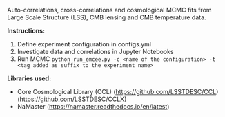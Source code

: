 Auto-correlations, cross-correlations and cosmological MCMC fits from Large Scale Structure (LSS), CMB lensing and CMB temperature data.

**Instructions:**
1. Define experiment configuration in configs.yml
2. Investigate data and correlations in Jupyter Notebooks
3. Run MCMC ```python run_emcee.py -c <name of the configuration> -t <tag added as suffix to the experiment name>```

**Libraries used:**
- Core Cosmological Library (CCL) (https://github.com/LSSTDESC/CCL) (https://github.com/LSSTDESC/CCLX)
- NaMaster (https://namaster.readthedocs.io/en/latest)
